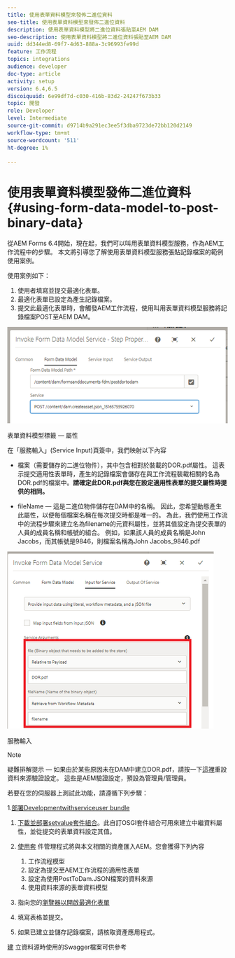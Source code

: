 ```yaml
---
title: 使用表單資料模型來發佈二進位資料
seo-title: 使用表單資料模型來發佈二進位資料
description: 使用表單資料模型將二進位資料張貼至AEM DAM
seo-description: 使用表單資料模型將二進位資料張貼至AEM DAM
uuid: dd344ed8-69f7-4d63-888a-3c96993fe99d
feature: 工作流程
topics: integrations
audience: developer
doc-type: article
activity: setup
version: 6.4,6.5
discoiquuid: 6e99df7d-c030-416b-83d2-24247f673b33
topic: 開發
role: Developer
level: Intermediate
source-git-commit: d9714b9a291ec3ee5f3dba9723de72bb120d2149
workflow-type: tm+mt
source-wordcount: '511'
ht-degree: 1%

---
```



# 使用表單資料模型發佈二進位資料{#using-form-data-model-to-post-binary-data}

從AEM Forms 6.4開始，現在起，我們可以叫用表單資料模型服務，作為AEM工作流程中的步驟。 本文將引導您了解使用表單資料模型服務張貼記錄檔案的範例使用案例。

使用案例如下：

1. 使用者填寫並提交最適化表單。
1. 最適化表單已設定為產生記錄檔案。
1. 提交此最適化表單時，會觸發AEM工作流程，使用叫用表單資料模型服務將記錄檔案POST至AEM DAM。

![postdam](assets/posttodamshot1.png)

表單資料模型標籤 — 屬性

在「服務輸入」(Service Input)頁簽中，我們映射以下內容

* 檔案（需要儲存的二進位物件），其中包含相對於裝載的DOR.pdf屬性。 這表示提交適用性表單時，產生的記錄檔案會儲存在與工作流程裝載相關的名為DOR.pdf的檔案中。**請確定此DOR.pdf與您在設定適用性表單的提交屬性時提供的相同。**

* fileName — 這是二進位物件儲存在DAM中的名稱。 因此，您希望動態產生此屬性，以便每個檔案名稱在每次提交時都是唯一的。 為此，我們使用工作流中的流程步驟來建立名為filename的元資料屬性，並將其值設定為提交表單的人員的成員名稱和帳號的組合。 例如，如果該人員的成員名稱是John Jacobs，而其帳號是9846，則檔案名稱為John Jacobs_9846.pdf

![fdmserviceinput](assets/fdminputservice.png)

服務輸入

>[!NOTE]
>
>疑難排解提示 — 如果由於某些原因未在DAM中建立DOR.pdf，請按一下[這裡](http://localhost:4502/mnt/overlay/fd/fdm/gui/components/admin/fdmcloudservice/properties.html?item=%2Fconf%2Fglobal%2Fsettings%2Fcloudconfigs%2Ffdm%2Fpostdortodam)重設資料來源驗證設定。 這些是AEM驗證設定，預設為管理員/管理員。

若要在您的伺服器上測試此功能，請遵循下列步驟：

1.[部署Developmentwithserviceuser bundle](/help/forms/assets/common-osgi-bundles/DevelopingWithServiceUser.jar)

1. [下載並部署setvalue套件組合](/help/forms/assets/common-osgi-bundles/SetValueApp.core-1.0-SNAPSHOT.jar)。此自訂OSGI套件組合可用來建立中繼資料屬性，並從提交的表單資料設定其值。

1. [使用套](assets/postdortodam.zip) 件管理程式將與本文相關的資產匯入AEM。您會獲得下列內容

   1. 工作流程模型
   1. 設定為提交至AEM工作流程的適用性表單
   1. 設定為使用PostToDam.JSON檔案的資料來源
   1. 使用資料來源的表單資料模型

1. 指向您的[瀏覽器以開啟最適化表單](http://localhost:4502/content/dam/formsanddocuments/helpx/timeoffrequestform/jcr:content?wcmmode=disabled)
1. 填寫表格並提交。
1. 如果已建立並儲存記錄檔案，請核取資產應用程式。


[建](http://localhost:4502/conf/global/settings/cloudconfigs/fdm/postdortodam/jcr:content/swaggerFile) 立資料源時使用的Swagger檔案可供參考
